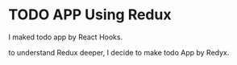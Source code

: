 # TODO APP Using Redux

I maked todo app by React Hooks.

to understand Redux deeper, I decide to make todo App by Redyx.
